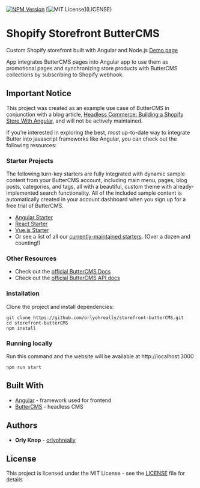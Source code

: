 [![NPM Version](http://img.shields.io/badge/npm-6.9.2-brightgreen.svg)]()
[![MIT License](https://img.shields.io/apm/l/atomic-design-ui.svg?)](LICENSE)

# Shopify Storefront ButterCMS

Custom Shopify storefront built with Angular and Node.js [Demo page](https://cranky-galileo-d83d7f.netlify.app/)

App integrates ButterCMS pages into Angular app to use them as promotional pages and synchronizing store products with ButterCMS collections by subscribing to Shopify webhook.

## Important Notice
This project was created as an example use case of ButterCMS in conjunction with a blog article, [Headless Commerce: Building a Shopify Store With Angular](https://buttercms.com/blog/headless-commerce-your-shopify-store-built-with-angular-and-buttercms/), and will not be actively maintained. 

If you’re interested in exploring the best, most up-to-date way to integrate Butter into javascript frameworks like Angular, you can check out the following resources:

### Starter Projects

The following turn-key starters are fully integrated with dynamic sample content from your ButterCMS account, including main menu, pages, blog posts, categories, and tags, all with a beautiful, custom theme with already-implemented search functionality. All of the included sample content is automatically created in your account dashboard when you sign up for a free trial of ButterCMS.
- [Angular Starter](https://buttercms.com/starters/angular-starter-project/)
- [React Starter](https://buttercms.com/starters/react-starter-project/)
- [Vue.js Starter](https://buttercms.com/starters/vuejs-starter-project/)
- Or see a list of all our [currently-maintained starters](https://buttercms.com/starters/). (Over a dozen and counting!)

### Other Resources
- Check out the [official ButterCMS Docs](https://buttercms.com/docs/)
- Check out the [official ButterCMS API docs](https://buttercms.com/docs/api/)


### Installation

Clone the project and install dependencies:

```
git clone https://github.com/orlyohreally/storefront-butterCMS.git
cd storefront-butterCMS
npm install
```

### Running locally

Run this command and the website will be available at http://localhost:3000

```
npm run start
```

## Built With

- [Angular](https://angular.io/) - framework used for frontend
- [ButterCMS](https://buttercms.com/) - headless CMS

## Authors

- **Orly Knop** - [orlyohreally](https://github.com/orlyohreally)

## License

This project is licensed under the MIT License - see the [LICENSE](LICENSE) file for details
